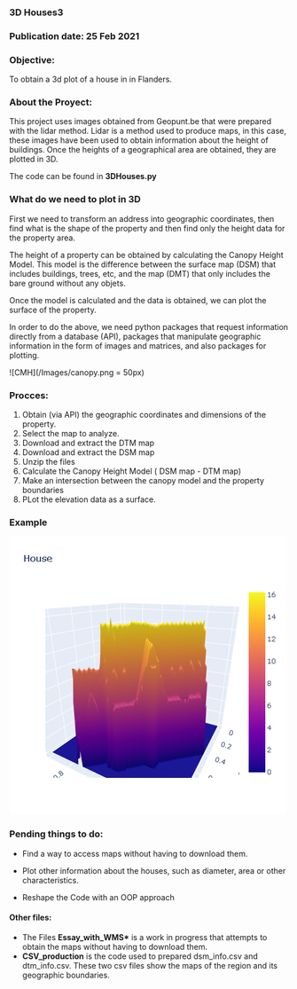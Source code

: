 ### 3D Houses3

### Publication date: 25 Feb 2021

### Objective:

To obtain a 3d plot of a house in in Flanders.

### About the Proyect:

This project uses images obtained from Geopunt.be that were prepared with the lidar method. Lidar is a method used to produce maps, in this case, these images have been used to obtain information about the height of buildings. Once the heights of a geographical area are obtained, they are plotted in 3D.

The code can be found in **3DHouses.py**

### What do we need to plot in 3D

First we need to transform an address into geographic coordinates, then find what is the shape of the property and then find only the height data for the property area.

The height of a property can be obtained by calculating the Canopy Height Model. This model is the difference between the surface map (DSM) that includes buildings, trees, etc, and the map (DMT) that only includes the bare ground without any objets.

Once the model is calculated and the data is obtained, we can plot the surface of the property.

In order to do the above, we need python packages that request information directly from a database (API), packages that manipulate geographic information in the form of images and matrices, and also packages for plotting.

![CMH](/Images/canopy.png = 50px)

### Procces:

1. Obtain (via API) the geographic coordinates and dimensions of the property.
2. Select the map to analyze.
3. Download and extract the DTM map
4. Download and extract the DSM map
5. Unzip the files
6. Calculate the Canopy Height Model ( DSM map - DTM map)
7. Make an intersection between the canopy model and the property boundaries
8. PLot the elevation data as a surface.

### Example

![example1](/Images/plot3d_example.png)

### Pending things to do:

- Find a way to access maps without having to download them.

- Plot other information about the houses, such as diameter, area or other characteristics.

- Reshape the Code with an OOP approach

#### Other files:

- The Files **Essay_with_WMS\*** is a work in progress that attempts to obtain the maps without having to download them.
- **CSV_production** is the code used to prepared dsm_info.csv and dtm_info.csv. These two csv files show the maps of the region and its geographic boundaries.
